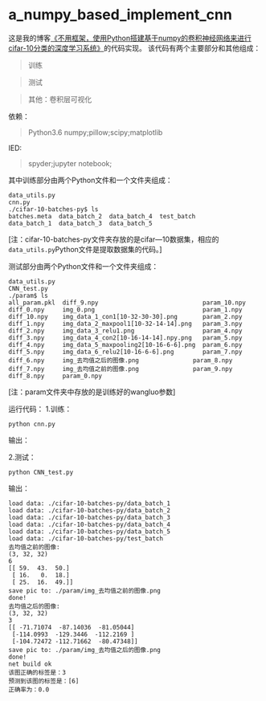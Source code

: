 # a_numpy_based_implement_cnn

这是我的博客[《不用框架，使用Python搭建基于numpy的卷积神经网络来进行cifar-10分类的深度学习系统》](https://blog.csdn.net/weixin_37251044/article/details/81290728)的代码实现。
该代码有两个主要部分和其他组成：
>训练

>测试

>其他：卷积层可视化


依赖：

>Python3.6
>numpy;pillow;scipy;matplotlib

IED:
>spyder;jupyter notebook;

其中训练部分由两个Python文件和一个文件夹组成：
```
data_utils.py
cnn.py
./cifar-10-batches-py$ ls
batches.meta  data_batch_2  data_batch_4  test_batch
data_batch_1  data_batch_3  data_batch_5
```
[注：cifar-10-batches-py文件夹存放的是cifar—10数据集，相应的`data_utils.py`Python文件是提取数据集的代码。]


测试部分由两个Python文件和一个文件夹组成：
```
data_utils.py
CNN_test.py 
./param$ ls
all_param.pkl  diff_9.npy                             param_10.npy
diff_0.npy     img_0.png                              param_1.npy
diff_10.npy    img_data_1_con1[10-32-30-30].png       param_2.npy
diff_1.npy     img_data_2_maxpool1[10-32-14-14].png   param_3.npy
diff_2.npy     img_data_3_relu1.png                   param_4.npy
diff_3.npy     img_data_4_con2[10-16-14-14].npy.png   param_5.npy
diff_4.npy     img_data_5_maxpooling2[10-16-6-6].png  param_6.npy
diff_5.npy     img_data_6_relu2[10-16-6-6].png        param_7.npy
diff_6.npy     img_去均值之后的图像.png               param_8.npy
diff_7.npy     img_去均值之前的图像.png               param_9.npy
diff_8.npy     param_0.npy
```
[注：param文件夹中存放的是训练好的wangluo参数]

运行代码：
1.训练：
```
python cnn.py 
```
输出：

2.测试：
```
python CNN_test.py
```
输出：
```
load data: ./cifar-10-batches-py/data_batch_1
load data: ./cifar-10-batches-py/data_batch_2
load data: ./cifar-10-batches-py/data_batch_3
load data: ./cifar-10-batches-py/data_batch_4
load data: ./cifar-10-batches-py/data_batch_5
load data: ./cifar-10-batches-py/test_batch
去均值之前的图像:
(3, 32, 32)
6
[[ 59.  43.  50.]
 [ 16.   0.  18.]
 [ 25.  16.  49.]]
save pic to: ./param/img_去均值之前的图像.png
done!
去均值之后的图像:
(3, 32, 32)
3
[[ -71.71074  -87.14036  -81.05044]
 [-114.0993  -129.3446  -112.2169 ]
 [-104.72472 -112.71662  -80.47348]]
save pic to: ./param/img_去均值之后的图像.png
done!
net build ok
该图正确的标签是：3
预测到该图的标签是：[6]
正确率为：0.0
```








